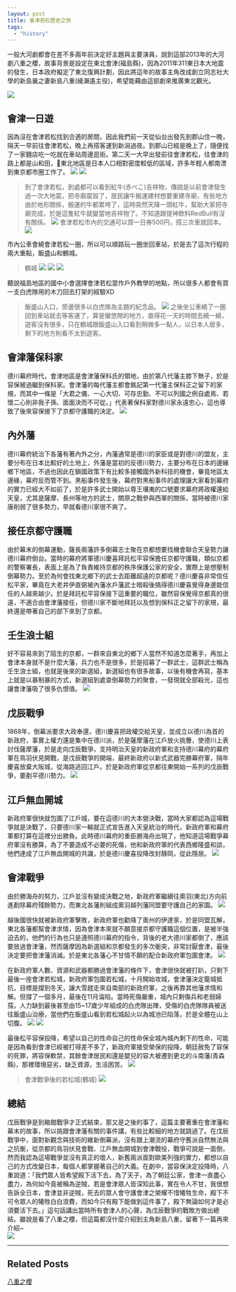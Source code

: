```yaml
---
layout: post
title: 會津若松歷史之旅
tags: 
  - "history" 
---
```

一般大河劇都會在差不多兩年前決定好主題與主要演員，說到這部2013年的大河劇八重之櫻，故事背景是設定在東北會津(福島縣)，因為2011年311東日本大地震的發生，日本政府擬定了東北復興計劃，因此將這年的故事主角改成創立同志社大學的新島襄之妻新島八重(綾瀨遙主役)，希望能藉由這部劇來推廣東北觀光。  
<!-- more -->  
  
  
![](https://i.imgur.com/qL90p9h.jpg)

## 會津一日遊
因為沒在會津若松找到合適的房間，因此我們前一天從仙台出發先到郡山住一晚，隔天一早前往會津若松，晚上再搭客運到新潟過夜。到郡山已經是晚上了，隨便找了一家麵店吃一吃就在車站周邊逛街。第二天一大早出發前往會津若松，往會津的路上都是山和田，東北地區是日本人口相對密度較低的區域，許多年輕人都南漂到東京都市圈工作了。
![](https://i.imgur.com/cOdUuox.jpg)
![](https://i.imgur.com/Uf18e62.jpg)
> 到了會津若松，到處都可以看到紅牛(赤べこ)吉祥物，傳說是以前會津發生過一次大地震，把寺廟震毀了，居民讓牛搬運建材想要重建寺廟，有些地方由於地形關係，搬運的牛都累垮了，這時突然天降一頭紅牛，幫助大家把寺廟完成，於是這隻紅牛就變當地吉祥物了。不知道跟提神飲料RedBull有沒有關係。
![](https://i.imgur.com/Zc3XGpa.jpg)
> 會津若松市內的交通可以買一日券500円，搭三次車就回本。
![](https://i.imgur.com/47RD9Tx.jpg)

市內公車會繞會津若松一圈，所以可以順路玩一圈坐回車站，於是去了這次行程的兩大重點，飯盛山和鶴城。
> 鶴城
![](https://i.imgur.com/sELNDSM.jpg)
![](https://i.imgur.com/eVamJ7M.jpg)
![](https://i.imgur.com/Ajq33mi.jpg)

聽說福島地區的國中小會選擇會津若松當作戶外教學的地點，所以很多人都會有買一支白虎隊用的木刀回去打架的經驗XD  
> 飯盛山入口，旁邊很多以白虎隊為主題的紀念品。
![](https://i.imgur.com/8YbD3YQ.jpg)
之後坐公車繞了一圈回到車站就去等客運了，算是蠻悠閒的地方，直得花一天的時間去繞一繞，遊客沒有很多，只在鶴城跟飯盛山入口看到稍微多一點人，以日本人居多，剩下的地方則看不太到遊客。  


## 會津藩保科家
德川幕府時代，會津地區是會津藩保科氏的領地，由於第八代藩主膝下無子，於是容保被過繼到保科家。會津藩的每代藩主都會銘記第一代藩主保科正之留下的家規，而其中一條是「大君之儀、一心大切、可存忠勤、不可以列國之例自處焉、若懷二心則非我子孫、面面決而不可從。」代表著保科家對德川家永遠忠心，這也導致了後來容保接下了京都守護職的決定。
![](https://i.imgur.com/iLVmrQn.jpg)

## 內外藩
德川幕府統治下各藩有著內外之分，內藩通常是德川的家臣或是對德川的盟友，主要分布在日本比較好的土地上，外藩是當初的反德川勢力，主要分布在日本的邊緣鄉下地區，不過也因此在鎖國政策下有比較多接觸國外新科技的機會，畢竟地區太邊緣，幕府反而管不到。黑船事件發生後，幕府對黑船事件的處理讓大家看到幕府的實力已經大不如前了，於是許多武士開始以尊王壤夷的口號要求幕府將政權還給天皇，尤其是薩摩、長州等地方的武士，關原之戰參與西軍的關係，當時被德川家康削弱了很多勢力，早就看德川家很不爽了。

## 接任京都守護職
由於幕末的倒幕運動，薩長兩藩許多倒幕志士聚在京都想要找機會聯合天皇勢力讓德川幕府倒台。當時的幕府將軍德川慶喜拜託松平容保擔任京都守護職，類似京都的警察署長，表面上是為了負責維持京都的秩序保護公家的安全，實際上是想壓制倒幕勢力。至於為何會找東北鄉下的武士去距離超遠的京都呢？德川慶喜非常信任松平家，畢竟在大老井伊直弼被內藩水戶藩武士暗殺後搞得德川慶喜覺得身邊能信任的人越來越少。於是拜託松平容保接下這重要的職位，雖然容保覺得京都真的很遠，不適合由會津藩接任，但德川家不斷地拜託以及想到保科正之留下的家規，最終還是帶著自己的部下來到了京都。

## 壬生浪士組
好不容易來到了陌生的京都，一群來自東北的鄉下人當然不知道怎麼著手，再加上會津本身就不是什麼大藩，兵力也不是很多，於是招募了一群武士，這群武士稱為壬生浪士組，也就是後來的新選組，新選組也有很多故事，以後有機會再寫，基本上就是以暴制暴的方式，新選組到處查倒幕勢力的聚會，一發現就全部殺光，這也讓會津藩吸了很多仇恨值。
![](https://i.imgur.com/Mr4U13P.jpg)


## 戊辰戰爭
1868年，倒幕派要求大政奉還，德川慶喜把政權交給天皇，並成立以德川為首的新政府，事實上權力還是集中在德川派，於是薩摩藩在江戶放火挑釁，使德川上表討伐薩摩藩，於是走向戊辰戰爭，支持明治天皇的新政府軍和支持德川幕府的幕府軍在鳥羽伏見開戰，是戊辰戰爭的開端，最終新政府以新式武器完勝幕府軍，隔年慶喜放棄大阪城，從海路逃回江戶。於是新政府軍從京都往東開始一系列的戊辰戰爭，要剷平德川勢力。
![](https://i.imgur.com/Js2fUpD.jpg)

## 江戶無血開城
新政府軍很快就包圍了江戶城，要在這德川的大本營決戰，當時大家都認為這場戰爭就是決戰了，只要德川家一輸就正式宣告進入天皇統治的時代，新政府軍和幕府軍都打算在這裡分出勝負。此時德川幕府的重臣勝海舟出現了，他知道這場戰爭幕府軍沒有勝算，為了不要造成不必要的死傷，他和新政府軍的代表西鄉隆盛和談，他們達成了江戶無血開城的共識，於是德川慶喜投降改封靜岡，從此隱居。
![](https://i.imgur.com/8sRrNxl.jpg)

## 會津戰爭
由於勝海舟的努力，江戶並沒有變成決戰之地，新政府軍繼續往奧羽(東北)方向前進剷除幕府殘餘勢力，而東北各藩則組成奧羽越列藩同盟要守護自己的家園。
![](https://i.imgur.com/jTcHmxC.jpg)

越後國很快就被新政府軍擊敗，新政府軍也勸降了奧州的伊達家，於是同盟瓦解，東北各藩都幫會津求情，因為會津本來就不願意接京都守護職這個位置，是被半強迫去的，他們的行為也只是遵照德川幕府的指令，背後的老大德川家都倒了，應該要放過會津藩，然而薩摩因為新選組和京都發生的多次衝突，非常討厭會津，最後決定要把會津藩消滅。於是東北各藩心不甘情不願的配合新政府軍包圍會津。
![](https://i.imgur.com/bkstsud.jpg)

在新政府軍人數、資源和武器都勝過會津藩的條件下，會津很快就被打趴，只剩下最後一座會津若松城，新政府軍包圍若松城，十月開始攻城，會津藩決定籠城抵抗，目標是撐到冬天，讓大雪趕走來自南部的新政府軍，之後再靠其他藩求情和解。但撐了一個多月，最後在11月淪陷。當時死傷嚴重，城內只剩傷兵和老弱婦孺，人力缺到最後甚至由15~17歲少年組成的白虎隊出陣，受傷的白虎隊隊員被送往飯盛山治療，當他們在飯盛山看到若松城起火以為城池已陷落，於是全體在山上切腹。
![](https://i.imgur.com/jmi0lXV.jpg)
![](https://i.imgur.com/c6YdfsK.jpg)

最後松平容保投降，希望以自己的性命自己的性命保全城內城內剩下的性命，可能是因為看到會津已經被打得差不多了，新政府軍接受榮保的投降，朝廷赦免了容保的死罪，將容保軟禁，其餘會津居民和還是嬰兒的容大被遷到更北的斗南藩(青森縣)，那裡環境惡劣，缺乏資源，生活困苦。
![](https://i.imgur.com/Cpti7uG.jpg)
> 會津戰爭後的若松城(鶴城)
![](https://i.imgur.com/Ew0E8xj.jpg)

## 總結
戊辰戰爭是到箱館戰爭才正式結束，那又是之後的事了，這篇主要著重在會津藩和幕末的故事，所以挑跟會津藩有關的事件講，有些比較細的地方就跳過了。在戊辰戰爭中，面對新觀念與技術的維新倒幕派，沒有跟上潮流的幕府守舊派自然無法與之抗衡，從京都的鳥羽伏見會戰、江戶無血開城到會津戰役，戰爭可說是一面倒，然而我認為這場戰爭並沒有真正的壞人，新舊兩派面對歐美列強的實力，都想以自己的方式改變日本，每個人都掌握著自己的大義。在劇中，當容保決定投降時，八重說道：「我們眾人皆希望殿下活下去，為了天子，為了朝廷公家，會津一直盡心盡力，為何如今竟被稱為逆賊，若是會津眾人皆深知此事，實在令人不甘，我很想告訴全日本，會津並非逆賊，死去的眾人會守護會津之榮耀不惜犧牲生命，殿下不可令眾人的犧牲白白浪費，而如今只有殿下能做到這件事了，殿下無論如何才是必須要活下去。」這句話講出當時所有會津人的心聲，為戊辰戰爭的戰敗方做出總結。雖說是看了八重之櫻，但這篇都沒什麼介紹到主角新島八重，留著下一篇再來介紹~  
![](https://i.imgur.com/9Xm9Rwf.jpg)

---
## Related Posts
[八重之櫻](https://star32134212.github.io/OrangeBlog/2018/09/02/%E5%85%AB%E9%87%8D%E4%B9%8B%E6%AB%BB/)






